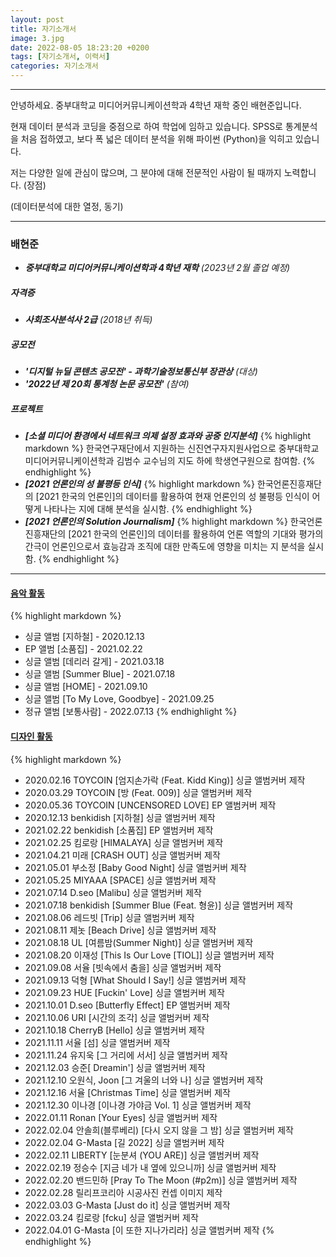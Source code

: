 ```yaml
---
layout: post
title: 자기소개서
image: 3.jpg
date: 2022-08-05 18:23:20 +0200
tags: [자기소개서, 이력서]
categories: 자기소개서
---
```

---
안녕하세요. 중부대학교 미디어커뮤니케이션학과 4학년 재학 중인 배현준입니다.

현재 데이터 분석과 코딩을 중점으로 하여 학업에 임하고 있습니다. SPSS로 통계분석을 처음 접하였고, 보다 폭 넓은 데이터 분석을 위해 파이썬 (Python)을 익히고 있습니다.

저는 다양한 일에 관심이 많으며, 그 분야에 대해 전문적인 사람이 될 때까지 노력합니다. (장점)

(데이터분석에 대한 열정, 동기)

***

### 배현준
* ***중부대학교 미디어커뮤니케이션학과 4학년 재학*** *(2023년 2월 졸업 예정)*



##### 자격증
* ***사회조사분석사 2급*** *(2018년 취득)*

##### 공모전
* ***'디지털 뉴딜 콘텐츠 공모전' - 과학기술정보통신부 장관상*** *(대상)*
* ***'2022년 제 20회 통계청 논문 공모전'*** *(참여)*

##### 프로젝트
* ***[소셜 미디어 환경에서 네트워크 의제 설정 효과와 공중 인지분석]***
{% highlight markdown %}
한국연구재단에서 지원하는 신진연구자지원사업으로 중부대학교 미디어커뮤니케이션학과 김범수 교수님의 지도 하에 학생연구원으로 참여함.
{% endhighlight %}
* ***[2021 언론인의 성 불평등 인식]***
{% highlight markdown %}
한국언론진흥재단의 [2021 한국의 언론인]의 데이터를 활용하여 현재 언론인의 성 불평등 인식이 어떻게 나타나는 지에 대해 분석을 실시함.
{% endhighlight %}
* ***[2021 언론인의 Solution Journalism]***
{% highlight markdown %}
한국언론진흥재단의 [2021 한국의 언론인]의 데이터를 활용하여 언론 역할의 기대와 평가의 간극이 언론인으로서 효능감과 조직에 대한 만족도에 영향을 미치는 지 분석을 실시함.
{% endhighlight %}

***

#### [음악 활동](https://search.naver.com/search.naver?sm=tab_hty.top&where=nexearch&query=benkidish&oquery=%EB%85%BC%EB%AC%B8&tqi=hXyFpwprvTossLbJKRNssssst3s-002711)
{% highlight markdown %}
* 싱글 앨범 [지하철] - 2020.12.13 
* EP 앨범 [소품집] - 2021.02.22
* 싱글 앨범 [데리러 갈게] - 2021.03.18
* 싱글 앨범 [Summer Blue] - 2021.07.18
* 싱글 앨범 [HOME] - 2021.09.10
* 싱글 앨범 [To My Love, Goodbye] - 2021.09.25
* 정규 앨범 [보통사람] - 2022.07.13 
{% endhighlight %}

#### [디자인 활동](https://grafolio.naver.com/ksylh1)
{% highlight markdown %}
* 2020.02.16 TOYCOIN [엄지손가락 (Feat. Kidd King)] 싱글 앨범커버 제작
* 2020.03.29 TOYCOIN [방 (Feat. 009)] 싱글 앨범커버 제작
* 2020.05.36 TOYCOIN [UNCENSORED LOVE] EP 앨범커버 제작
* 2020.12.13 benkidish [지하철] 싱글 앨범커버 제작
* 2021.02.22 benkidish [소품집] EP 앨범커버 제작
* 2021.02.25 킴로랑 [HIMALAYA] 싱글 앨범커버 제작
* 2021.04.21 미래 [CRASH OUT] 싱글 앨범커버 제작
* 2021.05.01 부소정 [Baby Good Night] 싱글 앨범커버 제작
* 2021.05.25 MIYAAA [SPACE] 싱글 앨범커버 제작
* 2021.07.14 D.seo [Malibu] 싱글 앨범커버 제작
* 2021.07.18 benkidish [Summer Blue (Feat. 형윤)] 싱글 앨범커버 제작
* 2021.08.06 레드빗 [Trip] 싱글 앨범커버 제작 
* 2021.08.11 제놋 [Beach Drive] 싱글 앨범커버 제작
* 2021.08.18 UL [여름밤(Summer Night)] 싱글 앨범커버 제작
* 2021.08.20 이재성 [This Is Our Love [TIOL]] 싱글 앨범커버 제작
* 2021.09.08 서율 [빗속에서 춤을] 싱글 앨범커버 제작
* 2021.09.13 덕형 [What Should I Say!] 싱글 앨범커버 제작
* 2021.09.23 HUE [Fuckin' Love] 싱글 앨범커버 제작
* 2021.10.01 D.seo [Butterfly Effect] EP 앨범커버 제작
* 2021.10.06 URI [시간의 조각] 싱글 앨범커버 제작
* 2021.10.18 CherryB [Hello] 싱글 앨범커버 제작
* 2021.11.11 서율 [섬] 싱글 앨범커버 제작
* 2021.11.24 유지욱 [그 거리에 서서] 싱글 앨범커버 제작
* 2021.12.03 승준[ Dreamin'] 싱글 앨범커버 제작
* 2021.12.10 오원식, Joon [그 겨울의 너와 나] 싱글 앨범커버 제작
* 2021.12.16 서율 [Christmas Time] 싱글 앨범커버 제작
* 2021.12.30 이나경 [이나경 가야금 Vol. 1] 싱글 앨범커버 제작
* 2022.01.11 Ronan [Your Eyes] 싱글 앨범커버 제작
* 2022.02.04 안솔희(블루베리) [다시 오지 않을 그 밤] 싱글 앨범커버 제작
* 2022.02.04 G-Masta [길 2022] 싱글 앨범커버 제작
* 2022.02.11 LIBERTY [눈분셔 (YOU ARE)] 싱글 앨범커버 제작
* 2022.02.19 정승수 [지금 네가 내 옆에 있으니까] 싱글 앨범커버 제작
* 2022.02.20 밴드민하 [Pray To The Moon (#p2m)] 싱글 앨범커버 제작
* 2022.02.28 릴리프코리아 시공사진 컨셉 이미지 제작
* 2022.03.03 G-Masta [Just do it] 싱글 앨범커버 제작
* 2022.03.24 킴로랑 [fcku] 싱글 앨범커버 제작
* 2022.04.01 G-Masta [이 또한 지나가리라] 싱글 앨범커버 제작
{% endhighlight %}